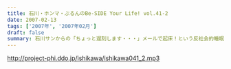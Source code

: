 ```yaml
---
title: 石川・ホンマ・ぶるんのBe-SIDE Your Life! vol.41-2
date: 2007-02-13
tags: ['2007年', '2007年02月']
draft: false
summary: 石川サンからの「ちょっと遅刻します・・・」メールで起床！という反社会的睡眠を繰り返すホンマ先生・・・世間もお休みなだけに体もそうなのよ、ってね〜〜。NAMAE
---
```


http://project-phi.ddo.jp/ishikawa/ishikawa041_2.mp3
